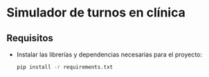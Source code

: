 # Simulador de turnos en clínica

## Requisitos

- Instalar las librerías y dependencias necesarias para el proyecto:

    ```bash
    pip install -r requirements.txt
    ```